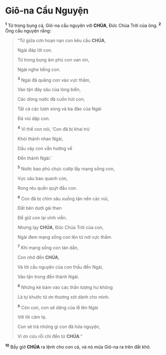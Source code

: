 # Giô-na Cầu Nguyện
<sup><b>1</b></sup> Từ trong bụng cá, Giô-na cầu nguyện với **CHÚA**, Đức Chúa Trời của ông. <sup><b>2</b></sup> Ông cầu nguyện rằng:

> “Từ giữa cơn hoạn nạn con kêu cầu **CHÚA**,
>
> Ngài đáp lời con.
>
> Từ trong bụng âm phủ con van xin,
>
> Ngài nghe tiếng con.
>
> <sup><b>3</b></sup> Ngài đã quăng con vào vực thẳm,
>
> Vào tận đáy sâu của lòng biển,
>
> Các dòng nước đã cuốn hút con;
>
> Tất cả các lượn sóng và ba đào của Ngài
>
> Đã vùi dập con.
>
> <sup><b>4</b></sup> Vì thế con nói, ‘Con đã bị khai trừ
>
> Khỏi thánh nhan Ngài,
>
> Dầu vậy con vẫn hướng về
>
> Đền thánh Ngài.’
>
> <sup><b>5</b></sup> Nước bao phủ chực cướp lấy mạng sống con,
>
> Vực sâu bao quanh con,
>
> Rong rêu quấn quýt đầu con.
>
> <sup><b>6</b></sup> Con đã bị chìm sâu xuống tận nền các núi,
>
> Đất bên dưới gài then
>
> Để giữ con lại vĩnh viễn.
>
> Nhưng lạy **CHÚA**, Đức Chúa Trời của con,
>
> Ngài đem mạng sống con lên từ nơi vực thẳm.
>
> <sup><b>7</b></sup> Khi mạng sống con tàn dần,
>
> Con nhớ đến **CHÚA**,
>
> Và lời cầu nguyện của con thấu đến Ngài,
>
> Vào tận trong đền thánh Ngài.
>
> <sup><b>8</b></sup> Những kẻ bám vào các thần tượng hư không
>
> Là tự khước từ ơn thương xót dành cho mình.
>
> <sup><b>9</b></sup> Còn con, con sẽ dâng của lễ lên Ngài
>
> Với lời cảm tạ.
>
> Con sẽ trả những gì con đã hứa nguyện,
>
> Vì ơn cứu rỗi chỉ đến từ **CHÚA**.”

<sup><b>10</b></sup> Bấy giờ **CHÚA** ra lệnh cho con cá, và nó mửa Giô-na ra trên đất khô.